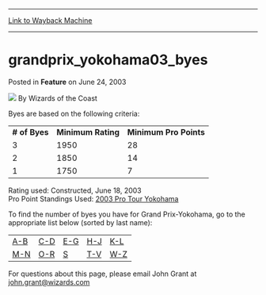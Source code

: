 
---
[Link to Wayback Machine](https://web.archive.org/web/20220808173553/https://magic.wizards.com/en/articles/archive/feature/grandprixyokohama03byes-2003-06-24)

[_metadata_:wayback_url]:- "https://magic.wizards.com/en/articles/archive/feature/grandprixyokohama03byes-2003-06-24"
[_metadata_:wayback_raw_url]:- "https://web.archive.org/web/20220808173553id_/https://magic.wizards.com/en/articles/archive/feature/grandprixyokohama03byes-2003-06-24"
[_metadata_:wayback_capture_timestamp]:- "2022-08-08 17:35:53+00:00"
[_metadata_:publish_date]:- "2003-06-24"
[_metadata_:description]:- "Byes are based on the following criteria:# of ByesMinimum RatingMinimum Pro Points 3195028 2185014 117507 Rating used: Constructed, June 18, 2003 Pro Point Standings Used: 2003 Pro Tour YokohamaTo find the number of byes you have for Grand Prix-Yokohama, go to the appropriate list below (sorted by last name): A-B C-D E-G H-J K-L M-N O-R S T-V W-Z For questions about this page,"
[_metadata_:generator]:- "Drupal 7 (http://drupal.org)"
---


grandprix\_yokohama03\_byes
===========================



 Posted in **Feature**
 on June 24, 2003 






![](https://media.magic.wizards.com/styles/auth_small/public/images/person/wizards_author.jpg)
By Wizards of the Coast











Byes are based on the following criteria:



|  |  |  |
| --- | --- | --- |
| **# of Byes** | **Minimum Rating** | **Minimum Pro Points** |
| 3 | 1950 | 28 |
| 2 | 1850 | 14 |
| 1 | 1750 | 7 |

Rating used: Constructed, June 18, 2003  
 Pro Point Standings Used: [2003 Pro Tour Yokohama](http://archive.wizards.com/Magic/Magazine/Article.aspx?x=protour/standings/0203)

To find the number of byes you have for Grand Prix-Yokohama, go to the appropriate list below (sorted by last name):






|  |  |  |  |  |
| --- | --- | --- | --- | --- |
| [A-B](/en/articles/archive/feature/grand-prix-march-may-2005-season-2002-07-02) | [C-D](/en/articles/archive/feature/grand-prix-march-may-2005-season-2002-07-02-0) | [E-G](/en/articles/archive/feature/grand-prix-march-may-2005-season-2002-07-02-1) | [H-J](/en/articles/archive/feature/grand-prix-december-2003-january-2004-season-2002-07-02-0) | [K-L](/en/articles/archive/feature/grand-prix-december-2003-january-2004-season-2002-07-02-1) |
| [M-N](/en/articles/archive/feature/grand-prix-december-2003-january-2004-season-2002-07-02-2) | [O-R](/en/articles/archive/feature/grand-prix-december-2003-january-2004-season-2002-07-02-3) | [S](/en/articles/archive/feature/grand-prix-december-2003-january-2004-season-2002-07-02-4) | [T-V](/en/articles/archive/feature/grand-prix-december-2003-january-2004-season-2002-07-02-5) | [W-Z](/en/articles/archive/feature/grand-prix-december-2003-january-2004-season-2002-07-02) |

For questions about this page, please email John Grant at john.grant@wizards.com







